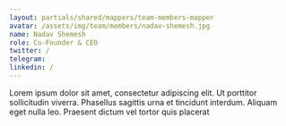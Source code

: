 ```yaml
---
layout: partials/shared/mappers/team-members-mapper
avatar: /assets/img/team/members/nadav-shemesh.jpg
name: Nadav Shemesh
role: Co-Founder & CEO
twitter: /
telegram:
linkedin: /
---
```


Lorem ipsum dolor sit amet, consectetur adipiscing elit. Ut porttitor sollicitudin viverra. Phasellus sagittis urna et tincidunt interdum. Aliquam eget nulla leo. Praesent dictum vel tortor quis placerat
